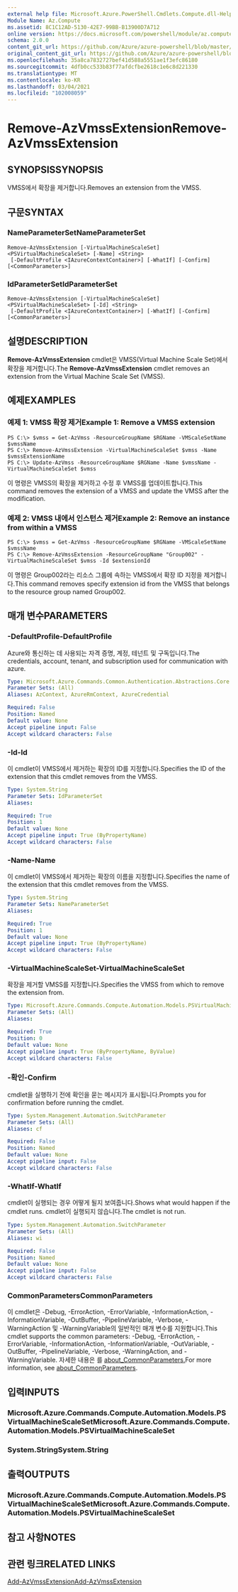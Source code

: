 ```yaml
---
external help file: Microsoft.Azure.PowerShell.Cmdlets.Compute.dll-Help.xml
Module Name: Az.Compute
ms.assetid: 8C1C12AD-5130-42E7-99BB-B13900D7A712
online version: https://docs.microsoft.com/powershell/module/az.compute/remove-azvmssextension
schema: 2.0.0
content_git_url: https://github.com/Azure/azure-powershell/blob/master/src/Compute/Compute/help/Remove-AzVmssExtension.md
original_content_git_url: https://github.com/Azure/azure-powershell/blob/master/src/Compute/Compute/help/Remove-AzVmssExtension.md
ms.openlocfilehash: 35a8ca7832727bef41d588a5551ae1f3efc86180
ms.sourcegitcommit: 4dfb0cc533b83f77afdcfbe2618c1e6c8d221330
ms.translationtype: MT
ms.contentlocale: ko-KR
ms.lasthandoff: 03/04/2021
ms.locfileid: "102008059"
---
```

# <span data-ttu-id="2dfce-101">Remove-AzVmssExtension</span><span class="sxs-lookup"><span data-stu-id="2dfce-101">Remove-AzVmssExtension</span></span>

## <span data-ttu-id="2dfce-102">SYNOPSIS</span><span class="sxs-lookup"><span data-stu-id="2dfce-102">SYNOPSIS</span></span>
<span data-ttu-id="2dfce-103">VMSS에서 확장을 제거합니다.</span><span class="sxs-lookup"><span data-stu-id="2dfce-103">Removes an extension from the VMSS.</span></span>

## <span data-ttu-id="2dfce-104">구문</span><span class="sxs-lookup"><span data-stu-id="2dfce-104">SYNTAX</span></span>

### <span data-ttu-id="2dfce-105">NameParameterSet</span><span class="sxs-lookup"><span data-stu-id="2dfce-105">NameParameterSet</span></span>
```
Remove-AzVmssExtension [-VirtualMachineScaleSet] <PSVirtualMachineScaleSet> [-Name] <String>
 [-DefaultProfile <IAzureContextContainer>] [-WhatIf] [-Confirm] [<CommonParameters>]
```

### <span data-ttu-id="2dfce-106">IdParameterSet</span><span class="sxs-lookup"><span data-stu-id="2dfce-106">IdParameterSet</span></span>
```
Remove-AzVmssExtension [-VirtualMachineScaleSet] <PSVirtualMachineScaleSet> [-Id] <String>
 [-DefaultProfile <IAzureContextContainer>] [-WhatIf] [-Confirm] [<CommonParameters>]
```

## <span data-ttu-id="2dfce-107">설명</span><span class="sxs-lookup"><span data-stu-id="2dfce-107">DESCRIPTION</span></span>
<span data-ttu-id="2dfce-108">**Remove-AzVmssExtension** cmdlet은 VMSS(Virtual Machine Scale Set)에서 확장을 제거합니다.</span><span class="sxs-lookup"><span data-stu-id="2dfce-108">The **Remove-AzVmssExtension** cmdlet removes an extension from the Virtual Machine Scale Set (VMSS).</span></span>

## <span data-ttu-id="2dfce-109">예제</span><span class="sxs-lookup"><span data-stu-id="2dfce-109">EXAMPLES</span></span>

### <span data-ttu-id="2dfce-110">예제 1: VMSS 확장 제거</span><span class="sxs-lookup"><span data-stu-id="2dfce-110">Example 1: Remove a VMSS extension</span></span>
```
PS C:\> $vmss = Get-AzVmss -ResourceGroupName $RGName -VMScaleSetName $vmssName 
PS C:\> Remove-AzVmssExtension -VirtualMachineScaleSet $vmss -Name $vmssExtensionName
PS C:\> Update-AzVmss -ResourceGroupName $RGName -Name $vmssName -VirtualMachineScaleSet $vmss
```

<span data-ttu-id="2dfce-111">이 명령은 VMSS의 확장을 제거하고 수정 후 VMSS를 업데이트합니다.</span><span class="sxs-lookup"><span data-stu-id="2dfce-111">This command removes the extension of a VMSS and update the VMSS after the modification.</span></span>

### <span data-ttu-id="2dfce-112">예제 2: VMSS 내에서 인스턴스 제거</span><span class="sxs-lookup"><span data-stu-id="2dfce-112">Example 2: Remove an instance from within a VMSS</span></span>
```
PS C:\> $vmss = Get-AzVmss -ResourceGroupName $RGName -VMScaleSetName $vmssName 
PS C:\> Remove-AzVmssExtension -ResourceGroupName "Group002" -VirtualMachineScaleSet $vmss -Id $extensionId
```

<span data-ttu-id="2dfce-113">이 명령은 Group002라는 리소스 그룹에 속하는 VMSS에서 확장 ID 지정을 제거합니다.</span><span class="sxs-lookup"><span data-stu-id="2dfce-113">This command removes specify extension id from the VMSS that belongs to the resource group named Group002.</span></span>

## <span data-ttu-id="2dfce-114">매개 변수</span><span class="sxs-lookup"><span data-stu-id="2dfce-114">PARAMETERS</span></span>

### <span data-ttu-id="2dfce-115">-DefaultProfile</span><span class="sxs-lookup"><span data-stu-id="2dfce-115">-DefaultProfile</span></span>
<span data-ttu-id="2dfce-116">Azure와 통신하는 데 사용되는 자격 증명, 계정, 테넌트 및 구독입니다.</span><span class="sxs-lookup"><span data-stu-id="2dfce-116">The credentials, account, tenant, and subscription used for communication with azure.</span></span>

```yaml
Type: Microsoft.Azure.Commands.Common.Authentication.Abstractions.Core.IAzureContextContainer
Parameter Sets: (All)
Aliases: AzContext, AzureRmContext, AzureCredential

Required: False
Position: Named
Default value: None
Accept pipeline input: False
Accept wildcard characters: False
```

### <span data-ttu-id="2dfce-117">-Id</span><span class="sxs-lookup"><span data-stu-id="2dfce-117">-Id</span></span>
<span data-ttu-id="2dfce-118">이 cmdlet이 VMSS에서 제거하는 확장의 ID를 지정합니다.</span><span class="sxs-lookup"><span data-stu-id="2dfce-118">Specifies the ID of the extension that this cmdlet removes from the VMSS.</span></span>

```yaml
Type: System.String
Parameter Sets: IdParameterSet
Aliases:

Required: True
Position: 1
Default value: None
Accept pipeline input: True (ByPropertyName)
Accept wildcard characters: False
```

### <span data-ttu-id="2dfce-119">-Name</span><span class="sxs-lookup"><span data-stu-id="2dfce-119">-Name</span></span>
<span data-ttu-id="2dfce-120">이 cmdlet이 VMSS에서 제거하는 확장의 이름을 지정합니다.</span><span class="sxs-lookup"><span data-stu-id="2dfce-120">Specifies the name of the extension that this cmdlet removes from the VMSS.</span></span>

```yaml
Type: System.String
Parameter Sets: NameParameterSet
Aliases:

Required: True
Position: 1
Default value: None
Accept pipeline input: True (ByPropertyName)
Accept wildcard characters: False
```

### <span data-ttu-id="2dfce-121">-VirtualMachineScaleSet</span><span class="sxs-lookup"><span data-stu-id="2dfce-121">-VirtualMachineScaleSet</span></span>
<span data-ttu-id="2dfce-122">확장을 제거할 VMSS를 지정합니다.</span><span class="sxs-lookup"><span data-stu-id="2dfce-122">Specifies the VMSS from which to remove the extension from.</span></span>

```yaml
Type: Microsoft.Azure.Commands.Compute.Automation.Models.PSVirtualMachineScaleSet
Parameter Sets: (All)
Aliases:

Required: True
Position: 0
Default value: None
Accept pipeline input: True (ByPropertyName, ByValue)
Accept wildcard characters: False
```

### <span data-ttu-id="2dfce-123">-확인</span><span class="sxs-lookup"><span data-stu-id="2dfce-123">-Confirm</span></span>
<span data-ttu-id="2dfce-124">cmdlet을 실행하기 전에 확인을 묻는 메시지가 표시됩니다.</span><span class="sxs-lookup"><span data-stu-id="2dfce-124">Prompts you for confirmation before running the cmdlet.</span></span>

```yaml
Type: System.Management.Automation.SwitchParameter
Parameter Sets: (All)
Aliases: cf

Required: False
Position: Named
Default value: None
Accept pipeline input: False
Accept wildcard characters: False
```

### <span data-ttu-id="2dfce-125">-WhatIf</span><span class="sxs-lookup"><span data-stu-id="2dfce-125">-WhatIf</span></span>
<span data-ttu-id="2dfce-126">cmdlet이 실행되는 경우 어떻게 될지 보여줍니다.</span><span class="sxs-lookup"><span data-stu-id="2dfce-126">Shows what would happen if the cmdlet runs.</span></span> <span data-ttu-id="2dfce-127">cmdlet이 실행되지 않습니다.</span><span class="sxs-lookup"><span data-stu-id="2dfce-127">The cmdlet is not run.</span></span>

```yaml
Type: System.Management.Automation.SwitchParameter
Parameter Sets: (All)
Aliases: wi

Required: False
Position: Named
Default value: None
Accept pipeline input: False
Accept wildcard characters: False
```

### <span data-ttu-id="2dfce-128">CommonParameters</span><span class="sxs-lookup"><span data-stu-id="2dfce-128">CommonParameters</span></span>
<span data-ttu-id="2dfce-129">이 cmdlet은 -Debug, -ErrorAction, -ErrorVariable, -InformationAction, -InformationVariable, -OutBuffer, -PipelineVariable, -Verbose, -WarningAction 및 -WarningVariable의 일반적인 매개 변수를 지원합니다.</span><span class="sxs-lookup"><span data-stu-id="2dfce-129">This cmdlet supports the common parameters: -Debug, -ErrorAction, -ErrorVariable, -InformationAction, -InformationVariable, -OutVariable, -OutBuffer, -PipelineVariable, -Verbose, -WarningAction, and -WarningVariable.</span></span> <span data-ttu-id="2dfce-130">자세한 내용은 를 [about_CommonParameters.](http://go.microsoft.com/fwlink/?LinkID=113216)</span><span class="sxs-lookup"><span data-stu-id="2dfce-130">For more information, see [about_CommonParameters](http://go.microsoft.com/fwlink/?LinkID=113216).</span></span>

## <span data-ttu-id="2dfce-131">입력</span><span class="sxs-lookup"><span data-stu-id="2dfce-131">INPUTS</span></span>

### <span data-ttu-id="2dfce-132">Microsoft.Azure.Commands.Compute.Automation.Models.PSVirtualMachineScaleSet</span><span class="sxs-lookup"><span data-stu-id="2dfce-132">Microsoft.Azure.Commands.Compute.Automation.Models.PSVirtualMachineScaleSet</span></span>

### <span data-ttu-id="2dfce-133">System.String</span><span class="sxs-lookup"><span data-stu-id="2dfce-133">System.String</span></span>

## <span data-ttu-id="2dfce-134">출력</span><span class="sxs-lookup"><span data-stu-id="2dfce-134">OUTPUTS</span></span>

### <span data-ttu-id="2dfce-135">Microsoft.Azure.Commands.Compute.Automation.Models.PSVirtualMachineScaleSet</span><span class="sxs-lookup"><span data-stu-id="2dfce-135">Microsoft.Azure.Commands.Compute.Automation.Models.PSVirtualMachineScaleSet</span></span>

## <span data-ttu-id="2dfce-136">참고 사항</span><span class="sxs-lookup"><span data-stu-id="2dfce-136">NOTES</span></span>

## <span data-ttu-id="2dfce-137">관련 링크</span><span class="sxs-lookup"><span data-stu-id="2dfce-137">RELATED LINKS</span></span>

[<span data-ttu-id="2dfce-138">Add-AzVmssExtension</span><span class="sxs-lookup"><span data-stu-id="2dfce-138">Add-AzVmssExtension</span></span>](./Add-AzVmssExtension.md)
